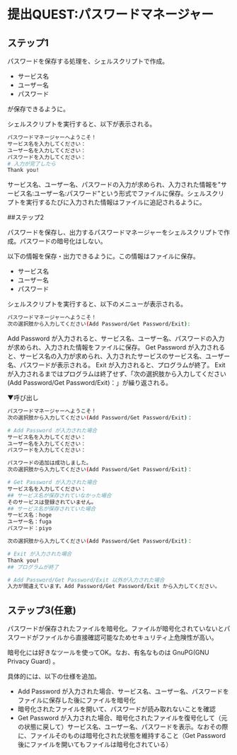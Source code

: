 # 提出QUEST:パスワードマネージャー

## ステップ1

パスワードを保存する処理を、シェルスクリプトで作成。

- サービス名
- ユーザー名
- パスワード

が保存できるように。

シェルスクリプトを実行すると、以下が表示される。

```bash
パスワードマネージャーへようこそ！
サービス名を入力してください：
ユーザー名を入力してください：
パスワードを入力してください：
# 入力が完了したら
Thank you!
```

サービス名、ユーザー名、パスワードの入力が求められ、入力された情報を"サービス名:ユーザー名:パスワード"という形式でファイルに保存。シェルスクリプトを実行するたびに入力された情報はファイルに追記されるように。

##ステップ2

パスワードを保存し、出力するパスワードマネージャーをシェルスクリプトで作成。パスワードの暗号化はしない。

以下の情報を保存・出力できるように。この情報はファイルに保存。

- サービス名
- ユーザー名
- パスワード

シェルスクリプトを実行すると、以下のメニューが表示される。

```bash
パスワードマネージャーへようこそ！
次の選択肢から入力してください(Add Password/Get Password/Exit):
```

Add Password が入力されると、サービス名、ユーザー名、パスワードの入力が求められ、入力された情報をファイルに保存。
Get Password が入力されると、サービス名の入力が求められ、入力されたサービスのサービス名、ユーザー名、パスワードが表示される。
Exit が入力されると、プログラムが終了。
Exit が入力されるまではプログラムは終了せず、「次の選択肢から入力してください(Add Password/Get Password/Exit)：」が繰り返される。

▼呼び出し

```bash
パスワードマネージャーへようこそ！
次の選択肢から入力してください(Add Password/Get Password/Exit)：

# Add Password が入力された場合
サービス名を入力してください：
ユーザー名を入力してください：
パスワードを入力してください：

パスワードの追加は成功しました。
次の選択肢から入力してください(Add Password/Get Password/Exit)：

# Get Password が入力された場合
サービス名を入力してください：
## サービス名が保存されていなかった場合
そのサービスは登録されていません。
## サービス名が保存されていた場合
サービス名：hoge
ユーザー名：fuga
パスワード：piyo

次の選択肢から入力してください(Add Password/Get Password/Exit)：

# Exit が入力された場合
Thank you!
## プログラムが終了

# Add Password/Get Password/Exit 以外が入力された場合
入力が間違えています。Add Password/Get Password/Exit から入力してください。
```
## ステップ3(任意)

パスワードが保存されたファイルを暗号化。ファイルが暗号化されていないとパスワードがファイルから直接確認可能なためセキュリティ上危険性が高い。

暗号化には好きなツールを使ってOK。なお、有名なものは GnuPG(GNU Privacy Guard) 。

具体的には、以下の仕様を追加。

- Add Password が入力された場合、サービス名、ユーザー名、パスワードをファイルに保存した後にファイルを暗号化
- 暗号化されたファイルを開いて、パスワードが読み取れないことを確認
- Get Password が入力された場合、暗号化されたファイルを復号化して（元の状態に戻して）サービス名、ユーザー名、パスワードを表示。なおその際に、ファイルそのものは暗号化された状態を維持すること（Get Password後にファイルを開いてもファイルは暗号化されている）
